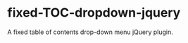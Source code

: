 fixed-TOC-dropdown-jquery
=========================

A fixed table of contents drop-down menu jQuery plugin.